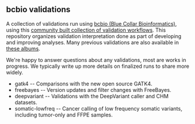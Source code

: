 ## bcbio validations

A collection of validations run using [bcbio (Blue Collar Bioinformatics)](
http://bcb.io/), using this [community built collection of validation workflows](https://github.com/bcbio/bcbio_validation_workflows). This repository organizes validation interpretation done as part of
developing and improving analyses. Many previous validations are also available
in [these albums](https://chapmanb.imgur.com/).


We're happy to answer questions about any validations, most are works in
progress. We typically write up more details on finalized runs to share more
widely.

- gatk4 -- Comparisons with the new open source GATK4.
- freebayes -- Version updates and filter changes with FreeBayes.
- deepvariant -- Validations with the DeepVariant caller and CHM datasets.
- somatic-lowfreq -- Cancer calling of low frequency somatic variants, including
  tumor-only and FFPE samples.
